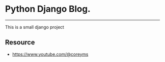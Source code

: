 # Python Django Blog.
---
This is a small django project

## Resource
- https://www.youtube.com/@coreyms
